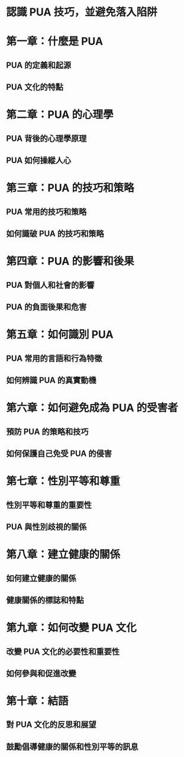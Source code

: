 認識 PUA 技巧，並避免落入陷阱
============================

# 第一章：什麼是 PUA

## PUA 的定義和起源
## PUA 文化的特點

# 第二章：PUA 的心理學

## PUA 背後的心理學原理
## PUA 如何操縱人心

# 第三章：PUA 的技巧和策略

## PUA 常用的技巧和策略
## 如何識破 PUA 的技巧和策略

# 第四章：PUA 的影響和後果

## PUA 對個人和社會的影響
## PUA 的負面後果和危害

# 第五章：如何識別 PUA

## PUA 常用的言語和行為特徵
## 如何辨識 PUA 的真實動機

# 第六章：如何避免成為 PUA 的受害者

## 預防 PUA 的策略和技巧
## 如何保護自己免受 PUA 的侵害

# 第七章：性別平等和尊重

## 性別平等和尊重的重要性
## PUA 與性別歧視的關係

# 第八章：建立健康的關係

## 如何建立健康的關係
## 健康關係的標誌和特點

# 第九章：如何改變 PUA 文化

## 改變 PUA 文化的必要性和重要性
## 如何參與和促進改變

# 第十章：結語

## 對 PUA 文化的反思和展望
## 鼓勵倡導健康的關係和性別平等的訊息
